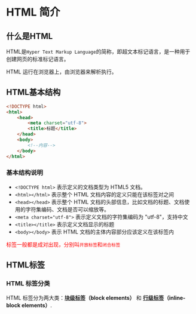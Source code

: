 # HTML 简介
## 什么是HTML
HTML是`Hyper Text Markup Language`的简称，即超文本标记语言，是一种用于创建网页的标准标记语言。

HTML 运行在浏览器上，由浏览器来解析执行。

## HTML基本结构

```html
<!DOCTYPE html>
<html>
    <head>
        <meta charset="utf-8">
        <title>标题</title>
    </head>
    <body>
        <!--内容-->
    </body>
</html>
```

### 基本结构说明

- `<!DOCTYPE html>` 表示定义的文档类型为 HTML5 文档。
- `<html></html>` 表示整个 HTML 文档内容的定义只能在该标签对之间
- `<head></head>` 表示整个 HTML 文档的头部信息，比如文档的标题、文档使用的字符集编码、文档是否可以缩放等。
- `<meta charset="utf-8">` 表示定义文档的字符集编码为 "utf-8"，支持中文
- `<title></title>` 表示定义文档显示的标题
- `<body></body>` 表示 HTML 文档的主体内容部分应该定义在该标签内

<span style="color:red">标签一般都是成对出现，分别叫`开放标签`和`闭合标签`</span>

## HTML标签
### HTML 标签分类
HTML 标签分为两大类：**[块级标签](../002-块级标签/index.md)（block elements）** 和 **[行级标签](../003-行级标签/index.md)（inline-block elements）**.